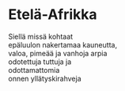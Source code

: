 # Etelä-Afrikka

Siellä missä kohtaat  
epäluulon nakertamaa kauneutta,  
valoa, pimeää ja vanhoja arpia  
odotettuja tuttuja ja  
odottamattomia  
onnen yllätyskirahveja